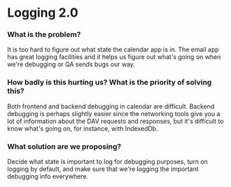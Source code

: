 Logging 2.0
===========

### What is the problem?

It is too hard to figure out what state the calendar app is in. The email app has great logging facilities and it helps us figure out what's going on when we're debugging or QA sends bugs our way.

### How badly is this hurting us? What is the priority of solving this?

Both frontend and backend debugging in calendar are difficult. Backend debugging is perhaps slightly easier since the networking tools give you a lot of information about the DAV requests and responses, but it's difficult to know what's going on, for instance, with IndexedDb.

### What solution are we proposing?

Decide what state is important to log for debugging purposes, turn on logging by default, and make sure that we're logging the important debugging info everywhere.
